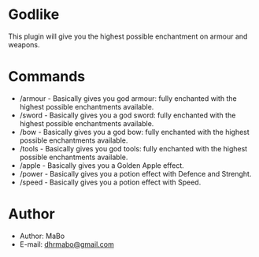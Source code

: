 Godlike
=======

This plugin will give you the highest possible enchantment on armour and weapons.


Commands
=======
*   /armour - Basically gives you god armour: fully enchanted with the highest possible enchantments available.
*   /sword - Basically gives you a god sword: fully enchanted with the highest possible enchantments available.
*   /bow - Basically gives you a god bow: fully enchanted with the highest possible enchantments available.
*   /tools - Basically gives you god tools: fully enchanted with the highest possible enchantments available.
*   /apple - Basically gives you a Golden Apple effect.
*   /power - Basically gives you a potion effect with Defence and Strenght.
*   /speed - Basically gives you a potion effect with Speed.

Author
=======

*   Author: MaBo
*   E-mail: dhrmabo@gmail.com
